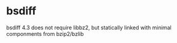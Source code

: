# bsdiff
bsdiff 4.3 does not require libbz2, but statically linked with minimal componments from bzip2/bzlib
